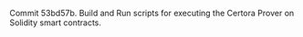 Commit 53bd57b.                    Build and Run scripts for executing the Certora Prover on Solidity smart contracts.